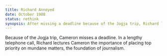 ```yaml
---
title: Richard Annoyed
date: October 1988 
status: rethink
synopsis: After missing a deadline because of the Jogja trip, Richard lectures Cameron the importance of placing top priority on mundane matters
---
```

Because of the Jogja trip, Cameron misses a deadline. In a lengthy telephone call, Richard lectures Cameron the importance of placing top priority on mundane matters, the foundation of journalism. 
